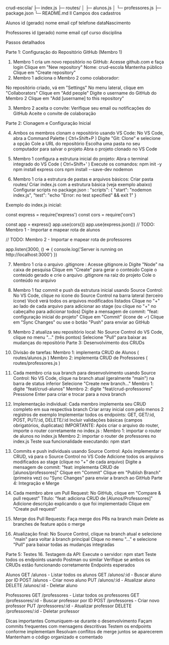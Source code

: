 crud-escola/
├─ index.js
├─ routes/
│ ├─ alunos.js
│ └─ professores.js
├─ package.json
└─ README.md
ll
Campos dos cadastros

Alunos
id (gerado)
nome
email
cpf
telefone
dataNascimento

Professores
id (gerado)
nome
email
cpf
curso
disciplina

Passos detalhados

Parte 1: Configuração do Repositório GitHub (Membro 1)
1. Membro 1 cria um novo repositório no GitHub:
Acesse github.com e faça login
Clique em "New repository"
Nome: crud-escola
Mantenha público
Clique em "Create repository"
2. Membro 1 adiciona o Membro 2 como colaborador:

No repositório criado, vá em "Settings"
No menu lateral, clique em "Collaborators"
Clique em "Add people"
Digite o username do GitHub do Membro 2
Clique em "Add [username] to this repository"

3. Membro 2 aceita o convite:
Verifique seu email ou notificações do GitHub
Aceite o convite de colaboração

Parte 2: Clonagem e Configuração Inicial

4. Ambos os membros clonam o repositório usando VS Code:
No VS Code, abra a Command Palette ( Ctrl+Shift+P )
Digite "Git: Clone" e selecione a opção
Cole a URL do repositório
Escolha uma pasta no seu computador para salvar o projeto
Abra o projeto clonado no VS Code

5. Membro 1 configura a estrutura inicial do projeto:
Abra o terminal integrado do VS Code ( Ctrl+Shift+' )
Execute os comandos:
npm init -y
npm install express cors
npm install --save-dev nodemon

6. Membro 1 cria a estrutura de pastas e arquivos básicos:
Criar pasta routes/
Criar index.js com a estrutura básica (veja exemplo abaixo)
Configurar scripts no package.json :
"scripts": {
"start": "nodemon index.js",
"test": "echo \"Error: no test specified\" && exit 1"
}

Exemplo do index.js inicial:

const express = require('express')
const cors = require('cors')

const app = express()
app.use(cors())
app.use(express.json())
// TODO: Membro 1 - Importar e mapear rota de alunos

// TODO: Membro 2 - Importar e mapear rota de professores

app.listen(3000, () => {
console.log('Server is running on http://localhost:3000')
})

7. Membro 1 cria o arquivo .gitignore :
Acesse gitignore.io
Digite "Node" na caixa de pesquisa
Clique em "Create" para gerar o conteúdo
Copie o conteúdo gerado e crie o arquivo .gitignore na raiz do projeto
Cole o conteúdo no arquivo

8. Membro 1 faz commit e push da estrutura inicial usando Source Control:
No VS Code, clique no ícone do Source Control na barra lateral (terceiro ícone)
Você verá todos os arquivos modificados listados
Clique no "+" ao lado de cada arquivo para adicionar ao stage (ou clique no "+" no
cabeçalho para adicionar todos)
Digite a mensagem de commit: "feat: configuração inicial do projeto"
Clique em "Commit" (ícone de ✓)
Clique em "Sync Changes" ou use o botão "Push" para enviar ao GitHub

9. Membro 2 atualiza seu repositório local:
No Source Control do VS Code, clique no menu "..." (três pontos)
Selecione "Pull" para baixar as mudanças do repositório
Parte 3: Desenvolvimento dos CRUDs

9. Divisão de tarefas:
Membro 1: implementa CRUD de Alunos ( routes/alunos.js )
Membro 2: implementa CRUD de Professores ( routes/professores.js )

10. Cada membro cria sua branch para desenvolvimento usando Source Control:
No VS Code, clique na branch atual (geralmente "main") na barra de status inferior
Selecione "Create new branch..."
Membro 1: digite "feat/crud-alunos"
Membro 2: digite "feat/crud-professores"
Pressione Enter para criar e trocar para a nova branch

11. Implementação individual:
Cada membro implementa seu CRUD completo em sua respectiva branch
Criar array inicial com pelo menos 2 registros de exemplo
Implementar todos os endpoints: GET, GET/:id, POST, PUT/:id, DELETE/:id
Incluir validações básicas (campos obrigatórios, duplicatas)
IMPORTANTE: Após criar o arquivo do router, importe o router corretamente no index.js :
Membro 1: importar o router de alunos no index.js
Membro 2: importar o router de professores no index.js
Teste sua funcionalidade executando: npm start

12. Commits e push individuais usando Source Control:
Após implementar o CRUD, vá para o Source Control no VS Code
Adicione todos os arquivos modificados ao stage (clique no "+" de cada arquivo)
Digite a mensagem de commit: "feat: implementa CRUD de [alunos/professores]"
Clique em "Commit"
Clique em "Publish Branch" (primeira vez) ou "Sync Changes" para enviar a branch ao GitHub
Parte 4: Integração e Merge
13. Cada membro abre um Pull Request:
No GitHub, clique em "Compare & pull request"
Título: "feat: adiciona CRUD de [Alunos/Professores]"
Adicione descrição explicando o que foi implementado
Clique em "Create pull request"
14. Merge dos Pull Requests:
Faça merge dos PRs na branch main
Delete as branches de feature após o merge
15. Atualização final:
No Source Control, clique na branch atual e selecione "main" para voltar à branch principal
Clique no menu "..." e selecione "Pull" para baixar todas as mudanças integradas

Parte 5: Testes
16. Testagem da API:
Execute o servidor: npm start
Teste todos os endpoints usando Postman ou similar
Verifique se ambos os CRUDs estão funcionando corretamente
Endpoints esperados

Alunos
GET /alunos - Listar todos os alunos
GET /alunos/:id - Buscar aluno por ID
POST /alunos - Criar novo aluno
PUT /alunos/:id - Atualizar aluno
DELETE /alunos/:id - Deletar aluno

Professores
GET /professores - Listar todos os professores
GET /professores/:id - Buscar professor por ID
POST /professores - Criar novo professor
PUT /professores/:id - Atualizar professor
DELETE /professores/:id - Deletar professor

Dicas importantes
Comuniquem-se durante o desenvolvimento
Façam commits frequentes com mensagens descritivas
Testem os endpoints conforme implementam
Resolvam conflitos de merge juntos se aparecerem
Mantenham o código organizado e comentado